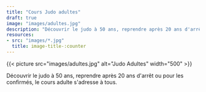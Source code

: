 ```yaml
---
title: "Cours Judo adultes"
draft: true
image: "images/adultes.jpg"
description: "Découvrir le judo à 50 ans, reprendre après 20 ans d'arrêt ou pour les confirmés, le cours adulte s'adresse à tous."
resources: 
- src: "images/*.jpg"
  title: image-title-:counter
---
```


{{< picture src="images/adultes.jpg" alt="Judo Adultes" width="500" >}}

Découvrir le judo à 50 ans, reprendre après 20 ans d'arrêt ou pour les
confirmés, le cours adulte s'adresse à tous.
